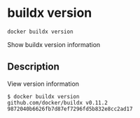 # buildx version

```text
docker buildx version
```

<!---MARKER_GEN_START-->
Show buildx version information


<!---MARKER_GEN_END-->

## Description

View version information

```console
$ docker buildx version
github.com/docker/buildx v0.11.2 9872040b6626fb7d87ef7296fd5b832e8cc2ad17
```
